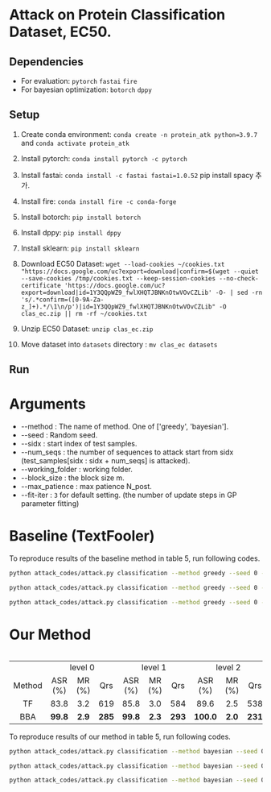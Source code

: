 # Attack on Protein Classification Dataset, EC50.

## Dependencies
* For evaluation: `pytorch` `fastai` `fire` 
* For bayesian optimization: `botorch` `dppy`

## Setup
1. Create conda environment: `conda create -n protein_atk python=3.9.7` and `conda activate protein_atk`
2. Install pytorch: `conda install pytorch -c pytorch`
3. Install fastai: `conda install -c fastai fastai=1.0.52`
pip install spacy 추가.
4. Install fire: `conda install fire -c conda-forge`
5. Install botorch: `pip install botorch`
6. Install dppy: `pip install dppy`
7. Install sklearn: `pip install sklearn`
7. Download EC50 Dataset: `wget --load-cookies ~/cookies.txt "https://docs.google.com/uc?export=download|confirm=$(wget --quiet --save-cookies /tmp/cookies.txt --keep-session-cookies --no-check-certificate 'https://docs.google.com/uc?export=download|id=1Y3QQpWZ9_fwlXHQTJBNKnOtwVOvCZLib' -O- | sed -rn 's/.*confirm=([0-9A-Za-z_]+).*/\1\n/p')|id=1Y3QQpWZ9_fwlXHQTJBNKnOtwVOvCZLib" -O clas_ec.zip || rm -rf ~/cookies.txt`


8. Unzip EC50 Dataset: `unzip clas_ec.zip`
9. Move dataset into ```datasets``` directory : `mv clas_ec datasets`

## Run

# Arguments
* --method : The name of method. One of ['greedy', 'bayesian'].
* --seed : Random seed.
* --sidx : start index of test samples.
* --num_seqs : the number of sequences to attack start from sidx (test_samples[sidx : sidx + num_seqs] is attacked).
* --working_folder : working folder. 
* --block_size : the block size m.
* --max_patience : max patience N_post.
* --fit-iter : `3` for default setting. (the number of update steps in GP parameter fitting)

# Baseline (TextFooler)
To reproduce results of the baseline method in table 5, run following codes.
```bash
python attack_codes/attack.py classification --method greedy --seed 0 --sidx 0 --num_seqs 500 --working_folder datasets/clas_ec/clas_ec_ec50_level0
```

```bash
python attack_codes/attack.py classification --method greedy --seed 0 --sidx 0 --num_seqs 500 --working_folder datasets/clas_ec/clas_ec_ec50_level1
```

```bash
python attack_codes/attack.py classification --method greedy --seed 0 --sidx 0 --num_seqs 500 --working_folder datasets/clas_ec/clas_ec_ec50_level2
```

# Our Method

<table class="center">
<table table style="text-align:center;">
  <tr>
    <td> </td>
    <td colspan="3">level 0</td>
    <td colspan="3">level 1</td>
    <td colspan="3">level 2</td>
  </tr>
    <td> Method </td>
    <td> ASR (%) </td>
    <td> MR (%) </td>
    <td> Qrs </td>
    <td> ASR (%) </td>
    <td> MR (%) </td>
    <td> Qrs  </td>
    <td> ASR (%) </td>
    <td> MR (%) </td>
    <td> Qrs </td>
  <tr>
    <td> TF </td>
    <td> 83.8 </td>
    <td> 3.2 </td>
    <td> 619 </td>
    <td> 85.8 </td>
    <td> 3.0 </td>
    <td> 584 </td>
    <td> 89.6 </td>
    <td> 2.5 </td>
    <td> 538 </td>
  </tr>
<tr>
    <td> BBA </td>
    <td> <b>99.8</b> </td>
    <td> <b>2.9</b> </td>
    <td> <b>285</b> </td>
    <td> <b>99.8</b> </td>
    <td> <b>2.3</b> </td>
    <td> <b>293</b> </td>
    <td> <b>100.0</b> </td>
    <td> <b>2.0</b> </td>
    <td> <b>231</b> </td>
  </tr>
</table>

To reproduce results of our method in table 5, run following codes.
```bash
python attack_codes/attack.py classification --method bayesian --seed 0 --sidx 0 --num_seqs 500 --working_folder datasets/clas_ec/clas_ec_ec50_level0 --block_size 20 --max_patience 50
```

```bash
python attack_codes/attack.py classification --method bayesian --seed 0 --sidx 0 --num_seqs 500 --working_folder datasets/clas_ec/clas_ec_ec50_level1 --block_size 20 --max_patience 50
```

```bash
python attack_codes/attack.py classification --method bayesian --seed 0 --sidx 0 --num_seqs 500 --working_folder datasets/clas_ec/clas_ec_ec50_level2 --block_size 20 --max_patience 50
```
